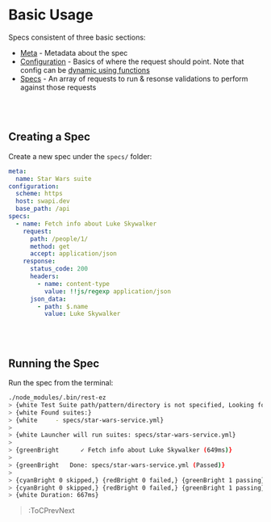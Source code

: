 # Basic Usage

Specs consistent of three basic sections:

- [Meta](/docs/basics/meta) - Metadata about the spec
- [Configuration](/docs/basics/config) - Basics of where the request should point. Note that config can be [dynamic using functions](/docs/using-js-functions/config)
- [Specs](/docs/basics/specs) - An array of requests to run & resonse validations to perform against those requests

<br><br>

## Creating a Spec

Create a new spec under the `specs/` folder:

```yaml | specs/star-wars-service.yml
meta:
  name: Star Wars suite
configuration:
  scheme: https
  host: swapi.dev
  base_path: /api
specs:
  - name: Fetch info about Luke Skywalker
    request:
      path: /people/1/
      method: get
      accept: application/json
    response:
      status_code: 200
      headers:
        - name: content-type
          value: !!js/regexp application/json
      json_data:
        - path: $.name
          value: Luke Skywalker
```

<br><br>

## Running the Spec

Run the spec from the terminal:

```bash
./node_modules/.bin/rest-ez
> {white Test Suite path/pattern/directory is not specified, Looking for suites in specs directory}
> {white Found suites:}
> {white     - specs/star-wars-service.yml}
>
> {white Launcher will run suites: specs/star-wars-service.yml}
>
> {greenBright      ✓ Fetch info about Luke Skywalker (649ms)}
>
> {greenBright   Done: specs/star-wars-service.yml (Passed)}
>
> {cyanBright 0 skipped,} {redBright 0 failed,} {greenBright 1 passing} {white (1 tests)}
> {cyanBright 0 skipped,} {redBright 0 failed,} {greenBright 1 passing} {white (1 suites)}
> {white Duration: 667ms}
```

> :ToCPrevNext
